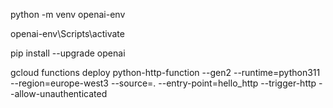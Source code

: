python -m venv openai-env

openai-env\Scripts\activate

pip install --upgrade openai

gcloud functions deploy python-http-function --gen2 --runtime=python311 --region=europe-west3 --source=. --entry-point=hello_http --trigger-http --allow-unauthenticated